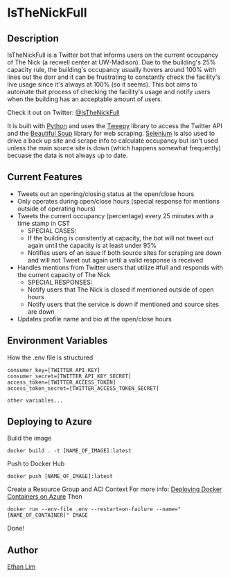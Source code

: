 # IsTheNickFull

## Description
IsTheNickFull is a Twitter bot that informs users on the current occupancy of The Nick (a recwell center at UW-Madison).
Due to the building's 25% capacity rule, the building's occupancy usually hovers around 100% with lines out the dorr
and it can be frustrating to constantly check the facility's live usage since it's always at 100% (so it seems). 
This bot aims to automate that process of checking the facility's usage and notify users when the building has an acceptable
amount of users.

Check it out on Twitter: [@IsTheNickFull](https://twitter.com/IsTheNickFull)

It is built with [Python](https://www.python.org/) and uses the
[Tweepy](https://www.tweepy.org/) library to access the Twitter API and the [Beautiful Soup](https://www.crummy.com/software/BeautifulSoup/bs4/doc/)
library for web scraping. [Selenium](https://selenium-python.readthedocs.io/) is also used to drive a back up site and scrape info to calculate occupancy
but isn't used unless the main source site is down (which happens somewhat frequently) becuase the data is not always up to date.

## Current Features
* Tweets out an opening/closing status at the open/close hours
* Only operates during open/close hours (special response for mentions outside
  of operating hours)
* Tweets the current occupancy (percentage) every 25 minutes with a time stamp in CST
  * SPECIAL CASES: 
  * If the building is consitently at capacity, the bot will not tweet
    out again until the capacity is at least under 95%
  * Notifies users of an issue if both source sites for scraping are down
    and will not Tweet out again until a valid response is received
* Handles mentions from Twitter users that utilize #full and responds
  with the current capacity of The Nick
  * SPECIAL RESPONSES:
   * Notify users that The Nick is closed if mentioned outside of open hours
   * Notify users that the service is down if mentioned and source sites are down
* Updates profile name and bio at the open/close hours

## Environment Variables
How the .env file is structured

```
consumer_key=[TWITTER_API_KEY]
consumer_secret=[TWITTER_API_KEY_SECRET]
access_token=[TWITTER_ACCESS_TOKEN]
access_token_secret=[TWITTER_ACCESS_TOKEN_SECRET]

other variables...
```

## Deploying to Azure
Build the image
```
docker build . -t [NAME_OF_IMAGE]:latest
```
Push to Docker Hub
```
docker push [NAME_OF_IMAGE]:latest
```
Create a Resource Group and ACI Context
For more info: [Deploying Docker Containers on Azure](https://docs.docker.com/cloud/aci-integration/)
Then
```
docker run --env-file .env --restart=on-failure --name="[NAME_OF_CONTAINER]" IMAGE
```
Done! 
## Author
[Ethan Lim](http://www.ethan-lim.com)
